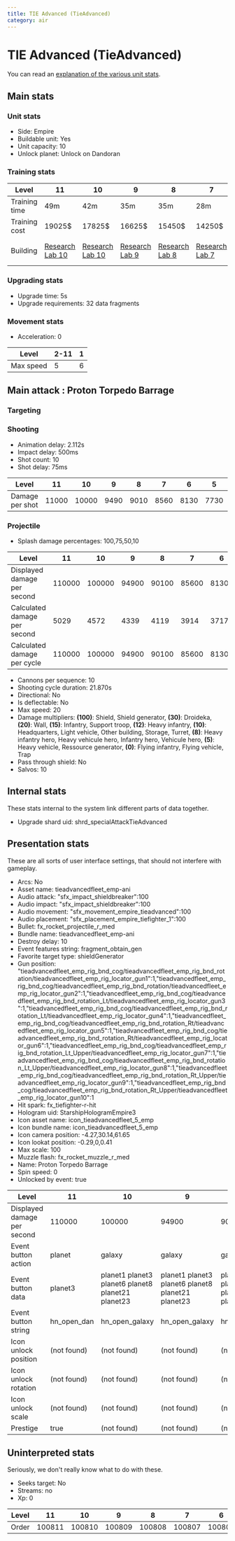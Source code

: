 ```yaml
---
title: TIE Advanced (TieAdvanced)
category: air
---
```


# TIE Advanced (TieAdvanced)

You can read an [explanation  of the various unit stats](unitexplained.md).

## Main stats

### Unit stats

  * Side: Empire
  * Buildable unit: Yes
  * Unit capacity: 10
  * Unlock planet: Unlock on Dandoran

### Training stats

|Level        |11                                      |10                                      |9                                      |8                                      |7                                      |6                                      |5                                      |4                                      |3                                      |2                                      |1                                            |
|-------------|----------------------------------------|----------------------------------------|---------------------------------------|---------------------------------------|---------------------------------------|---------------------------------------|---------------------------------------|---------------------------------------|---------------------------------------|---------------------------------------|---------------------------------------------|
|Training time|49m                                     |42m                                     |35m                                    |35m                                    |28m                                    |28m                                    |21m                                    |21m                                    |21m                                    |21m                                    |21m                                          |
|Training cost|19025$                                  |17825$                                  |16625$                                 |15450$                                 |14250$                                 |13075$                                 |11875$                                 |10700$                                 |9500$                                  |8325$                                  |7125$                                        |
|Building     |[Research Lab 10](empireOffenseLab.html)|[Research Lab 10](empireOffenseLab.html)|[Research Lab 9](empireOffenseLab.html)|[Research Lab 8](empireOffenseLab.html)|[Research Lab 7](empireOffenseLab.html)|[Research Lab 6](empireOffenseLab.html)|[Research Lab 5](empireOffenseLab.html)|[Research Lab 4](empireOffenseLab.html)|[Research Lab 3](empireOffenseLab.html)|[Research Lab 2](empireOffenseLab.html)|[Starship Command 1](empireFleetCommand.html)|


### Upgrading stats

  * Upgrade time: 5s
  * Upgrade requirements: 32 data fragments

### Movement stats

  * Acceleration: 0

|Level    |2-11|1|
|---------|----|-|
|Max speed|5   |6|


## Main attack : Proton Torpedo Barrage

### Targeting


### Shooting

  * Animation delay: 2.112s
  * Impact delay: 500ms
  * Shot count: 10
  * Shot delay: 75ms

|Level          |11   |10   |9   |8   |7   |6   |5   |4   |3   |2   |1   |
|---------------|-----|-----|----|----|----|----|----|----|----|----|----|
|Damage per shot|11000|10000|9490|9010|8560|8130|7730|7350|6990|6650|6330|


### Projectile

  * Splash damage percentages: 100,75,50,10

|Level                       |11    |10    |9    |8    |7    |6    |5    |4    |3    |2    |1    |
|----------------------------|------|------|-----|-----|-----|-----|-----|-----|-----|-----|-----|
|Displayed damage per second |110000|100000|94900|90100|85600|81300|77300|73500|69900|66500|63300|
|Calculated damage per second|5029  |4572  |4339 |4119 |3914 |3717 |3534 |3360 |3196 |3040 |2894 |
|Calculated damage per cycle |110000|100000|94900|90100|85600|81300|77300|73500|69900|66500|63300|


  * Cannons per sequence: 10
  * Shooting cycle duration: 21.870s
  * Directional: No
  * Is deflectable: No
  * Max speed: 20
  * Damage multipliers: **(100)**: Shield, Shield generator, **(30)**: Droideka, **(20)**: Wall, **(15)**: Infantry, Support troop, **(12)**: Heavy infantry, **(10)**: Headquarters, Light vehicle, Other building, Storage, Turret, **(8)**: Heavy infantry hero, Heavy vehicule hero, Infantry hero, Vehicule hero, **(5)**: Heavy vehicle, Ressource generator, **(0)**: Flying infantry, Flying vehicle, Trap
  * Pass through shield: No
  * Salvos: 10

## Internal stats

These stats internal to the system link different parts of data together.

  * Upgrade shard uid: shrd_specialAttackTieAdvanced

## Presentation stats

These are all sorts of user interface settings, that should not interfere with gameplay.

  * Arcs: No
  * Asset name: tieadvancedfleet_emp-ani
  * Audio attack: "sfx_impact_shieldbreaker":100
  * Audio impact: "sfx_impact_shieldbreaker":100
  * Audio movement: "sfx_movement_empire_tieadvanced":100
  * Audio placement: "sfx_placement_empire_tiefighter_1":100
  * Bullet: fx_rocket_projectile_r_med
  * Bundle name: tieadvancedfleet_emp-ani
  * Destroy delay: 10
  * Event features string: fragment_obtain_gen
  * Favorite target type: shieldGenerator
  * Gun position: "tieadvancedfleet_emp_rig_bnd_cog/tieadvancedfleet_emp_rig_bnd_rotation/tieadvancedfleet_emp_rig_locator_gun1":1,"tieadvancedfleet_emp_rig_bnd_cog/tieadvancedfleet_emp_rig_bnd_rotation/tieadvancedfleet_emp_rig_locator_gun2":1,"tieadvancedfleet_emp_rig_bnd_cog/tieadvancedfleet_emp_rig_bnd_rotation_Lt/tieadvancedfleet_emp_rig_locator_gun3":1,"tieadvancedfleet_emp_rig_bnd_cog/tieadvancedfleet_emp_rig_bnd_rotation_Lt/tieadvancedfleet_emp_rig_locator_gun4":1,"tieadvancedfleet_emp_rig_bnd_cog/tieadvancedfleet_emp_rig_bnd_rotation_Rt/tieadvancedfleet_emp_rig_locator_gun5":1,"tieadvancedfleet_emp_rig_bnd_cog/tieadvancedfleet_emp_rig_bnd_rotation_Rt/tieadvancedfleet_emp_rig_locator_gun6":1,"tieadvancedfleet_emp_rig_bnd_cog/tieadvancedfleet_emp_rig_bnd_rotation_Lt_Upper/tieadvancedfleet_emp_rig_locator_gun7":1,"tieadvancedfleet_emp_rig_bnd_cog/tieadvancedfleet_emp_rig_bnd_rotation_Lt_Upper/tieadvancedfleet_emp_rig_locator_gun8":1,"tieadvancedfleet_emp_rig_bnd_cog/tieadvancedfleet_emp_rig_bnd_rotation_Rt_Upper/tieadvancedfleet_emp_rig_locator_gun9":1,"tieadvancedfleet_emp_rig_bnd_cog/tieadvancedfleet_emp_rig_bnd_rotation_Rt_Upper/tieadvancedfleet_emp_rig_locator_gun10":1
  * Hit spark: fx_tiefighter-r-hit
  * Hologram uid: StarshipHologramEmpire3
  * Icon asset name: icon_tieadvancedfleet_5_emp
  * Icon bundle name: icon_tieadvancedfleet_5_emp
  * Icon camera position: -4.27,30.14,61.65
  * Icon lookat position: -0.29,0,0.41
  * Max scale: 100
  * Muzzle flash: fx_rocket_muzzle_r_med
  * Name: Proton Torpedo Barrage
  * Spin speed: 0
  * Unlocked by event: true

|Level                      |11         |10                                               |9                                                |8                                                |7                                                |6                                                |5                                                |4                                                |3                                                |2                                                |1                                                |
|---------------------------|-----------|-------------------------------------------------|-------------------------------------------------|-------------------------------------------------|-------------------------------------------------|-------------------------------------------------|-------------------------------------------------|-------------------------------------------------|-------------------------------------------------|-------------------------------------------------|-------------------------------------------------|
|Displayed damage per second|110000     |100000                                           |94900                                            |90100                                            |85600                                            |81300                                            |77300                                            |73500                                            |69900                                            |66500                                            |63300                                            |
|Event button action        |planet     |galaxy                                           |galaxy                                           |galaxy                                           |galaxy                                           |galaxy                                           |galaxy                                           |galaxy                                           |galaxy                                           |galaxy                                           |galaxy                                           |
|Event button data          |planet3    |planet1 planet3 planet6 planet8 planet21 planet23|planet1 planet3 planet6 planet8 planet21 planet23|planet1 planet3 planet6 planet8 planet21 planet23|planet1 planet3 planet6 planet8 planet21 planet23|planet1 planet3 planet6 planet8 planet21 planet23|planet1 planet3 planet6 planet8 planet21 planet23|planet1 planet3 planet6 planet8 planet21 planet23|planet1 planet3 planet6 planet8 planet21 planet23|planet1 planet3 planet6 planet8 planet21 planet23|planet1 planet3 planet6 planet8 planet21 planet23|
|Event button string        |hn_open_dan|hn_open_galaxy                                   |hn_open_galaxy                                   |hn_open_galaxy                                   |hn_open_galaxy                                   |hn_open_galaxy                                   |hn_open_galaxy                                   |hn_open_galaxy                                   |hn_open_galaxy                                   |hn_open_galaxy                                   |hn_open_galaxy                                   |
|Icon unlock position       |(not found)|(not found)                                      |(not found)                                      |(not found)                                      |(not found)                                      |(not found)                                      |(not found)                                      |(not found)                                      |(not found)                                      |(not found)                                      |0.3,0.8,-0.4                                     |
|Icon unlock rotation       |(not found)|(not found)                                      |(not found)                                      |(not found)                                      |(not found)                                      |(not found)                                      |(not found)                                      |(not found)                                      |(not found)                                      |(not found)                                      |0,0,0                                            |
|Icon unlock scale          |(not found)|(not found)                                      |(not found)                                      |(not found)                                      |(not found)                                      |(not found)                                      |(not found)                                      |(not found)                                      |(not found)                                      |(not found)                                      |0.4,0.4,0.4                                      |
|Prestige                   |true       |(not found)                                      |(not found)                                      |(not found)                                      |(not found)                                      |(not found)                                      |(not found)                                      |(not found)                                      |(not found)                                      |(not found)                                      |(not found)                                      |


## Uninterpreted stats

Seriously, we don't really know what to do with these.

  * Seeks target: No
  * Streams: no
  * Xp: 0

|Level|11    |10    |9     |8     |7     |6     |5     |4     |3     |2     |1     |
|-----|------|------|------|------|------|------|------|------|------|------|------|
|Order|100811|100810|100809|100808|100807|100806|100805|100804|100803|100802|100801|



